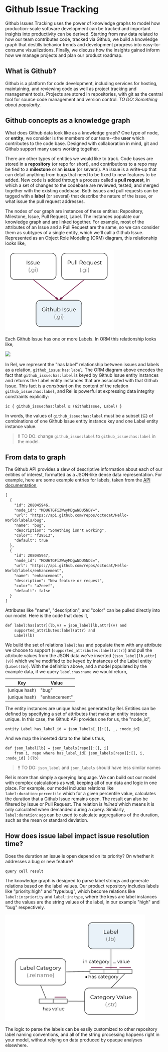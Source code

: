 # Github Issue Tracking

Github Issues Tracking uses the power of knowledge graphs to model how production-scale software development can be tracked and important insights into productivity can be derived. Starting from raw data related to how our team contributes code, tracked via Github, we build a knowledge graph that destills behavior trends and development progress into easy-to-consume visualizations. Finally, we discuss how the insights gained inform how we manage projects and plan our product roadmap.

## What is Github?

Github is a platform for code development, including services for hosting, maintaining, and reviewing code as well as project tracking and management tools. Projects are stored in repositories, with git as the central tool for source code management and version control. *TO DO: Something about popularity.*

## Github concepts as a knowledge graph

What does Github data look like as a knowledge graph? One type of node, or **entity**, we consider is the members of our team--the **user** which contributes to the code base. Designed with collaboration in mind, git and Github support many users working together.

There are other types of entities we would like to track. Code bases are stored in a **repository** (or repo for short), and contributions to a repo may be tied to a **milestone** or an **issue** (or several). An issue is a write-up that can detail anything from bugs that need to be fixed to new features to be added. New code is added through a process called a **pull request**, in which a set of changes to the codebase are reviewed, tested, and merged together with the existing codebase. Both issues and pull requests can be tagged with a **label** (or several) that describe the nature of the issue, or what issue the pull request addresses.

The nodes of our graph are instances of these entities: Repository, Milestone, Issue, Pull Request, Label. The instances populate our knowledge graph and are linked together. For example, most of the attributes of an Issue and a Pull Request are the same, so we can consider them as subtypes of a single entity, which we'll call a Github Issue. Represented as an Object Role Modeling (ORM) diagram, this relationship looks like,

<!--img src="https://raw.githubusercontent.com/RelationalAI/crhunt/2caa2704bfd68a6d45526e02e44252d34bde4935/projects/github_issues/notebooks/images/GI_has_label_Label.png?token=AIME7RT7DVRZ65RF5JK6S5DBSLL7M"/-->

![Github Issue subtypes](images/Issue_PR_subtype_GI.png)

Each Github Issue has one or more Labels. In ORM this relationship looks like,

<img src="https://raw.githubusercontent.com/RelationalAI/crhunt/2caa2704bfd68a6d45526e02e44252d34bde4935/projects/github_issues/notebooks/images/GI_has_label_Label.png?token=AIME7RT7DVRZ65RF5JK6S5DBSLL7M"/>

In Rel, we represent the "has label" relationship between issues and labels as a relation, `github_issue:has:label`. The ORM diagram above encodes the fact that `github_issue:has:label` is keyed by Github Issue entity instances and returns the Label entity instances that are associated with that Github Issue. This fact is a *constraint* on the content of the relation `github_issue:has:label`, and Rel is powerful at expressing data integrity constraints explicitly:

```
ic { github_issue:has:label ⊆ (GithubIssue, Label) }
```

In words, the values of `github_issue:has:label` must be a subset (⊆) of combinations of one Github Issue entity instance key and one Label entity instance value.

> !! TO DO: change `github_issue:label` to `github_issue:has:label` in the model.

## From data to graph

The Github API provides a slew of descriptive information about each of our entities of interest, formatted as a JSON-like dense data representation. For example, here are some example entries for labels, taken from the [API documentation](https://docs.github.com/en/rest/reference/issues#labels),

```
[
  {
    "id": 208045946,
    "node_id": "MDU6TGFiZWwyMDgwNDU5NDY=",
    "url": "https://api.github.com/repos/octocat/Hello-World/labels/bug",
    "name": "bug",
    "description": "Something isn't working",
    "color": "f29513",
    "default": true
  },
  {
    "id": 208045947,
    "node_id": "MDU6TGFiZWwyMDgwNDU5NDc=",
    "url": "https://api.github.com/repos/octocat/Hello-World/labels/enhancement",
    "name": "enhancement",
    "description": "New feature or request",
    "color": "a2eeef",
    "default": false
  }
]
```

Attributes like "name", "description", and "color" can be pulled directly into our model. Here is the code that does it,

```
def label:has[attr](lb,v) = json_label[lb,attr](v) and
    supported_attributes:label(attr) and
    Label(lb)
```

We build the set of relations `label:has` and populate them with any attribute we choose to support (`supported_attributes:label(attr)`) and pull the attribute values from the JSON data we've inserted (`json_label[lb,attr](v)`) which we've modified to be keyed by instances of the Label entity (`Label(lb)`). With the definition above, and a model populated by the example data, if we query `label:has:name` we would return,

| Key | Value |
| --- | ----------- |
| (unique hash) | "bug" |
| (unique hash) | "enhancement" |

The entity instances are unique hashes generated by Rel. Entities can be defined by specifying a set of attributes that make an entity instance unique. In this case, the Github API provides one for us, the "node_id",

```
entity Label has_label_id = json_labels[_][:[], _, :node_id]
```
And we map the inserted data to the labels thus,
```
def json_label[lb] = json_labels[repo][:[], i]
    from i, repo where has_label_id[ json_labels[repo][:[], i, :node_id] ](lb)
```

> !! TO DO: `json_label` and `json_labels` should have less similar names

Rel is more than simply a querying language. We can build out our model with complex calculations as well, keeping all of our data and logic in one place. For example, our model includes relations like `label:duration:percentile` which for a given percentile value, calculates the duration that a Github Issue remains open. The result can also be filtered by Issue or Pull Request. The relation is *inlined* which means it is only calculated when demanded during a query. Similarly, `label:duration:agg` can be used to calculate aggregations of the duration, such as the mean or standard deviation.

## How does issue label impact issue resolution time?

Does the duration an issue is open depend on its priority? On whether it addresses a bug or new feature?

```
query cell result
```

The knowledge graph is designed to parse label strings and generate relations based on the label values. Our product repository includes labels like "priority:high" and "type:bug", which become relations like `label:in:priority` and `label:in:type`, where the keys are label instances and the values are the string values of the label, in our example "high" and "bug" respectively.

![Label category](images/label_category.png)

The logic to parse the labels can be easily customized to other repository label naming conventions, and all of the string processing happens right in your model, without relying on data produced by opaque analyses elsewhere.

